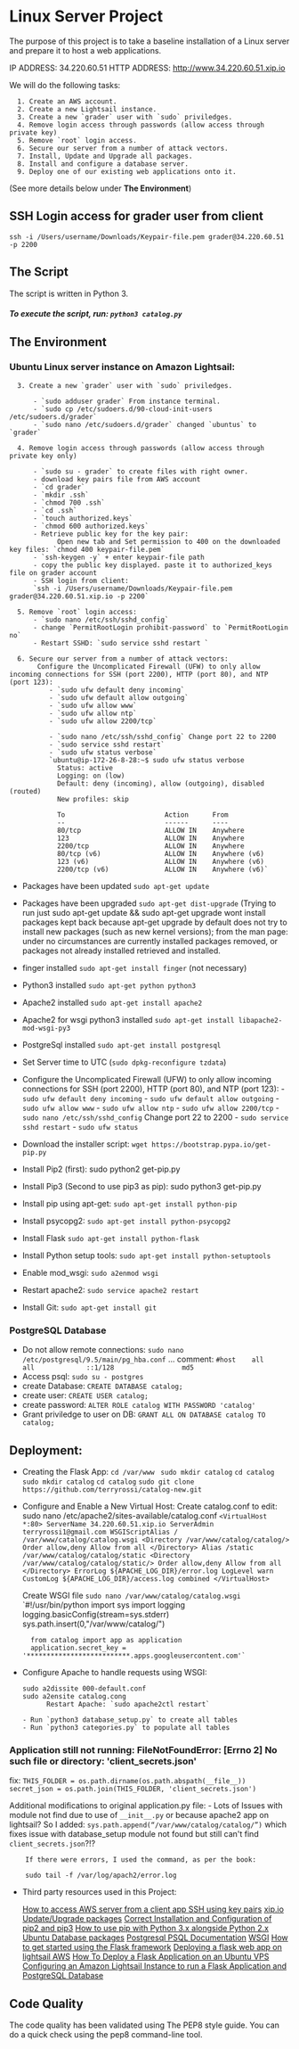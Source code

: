 # **Linux Server Project**

 The purpose of this project is to take a baseline installation of a Linux server and prepare it to host a web applications.

IP ADDRESS: 34.220.60.51 HTTP ADDRESS: http://www.34.220.60.51.xip.io

 We will do the following tasks:

      1. Create an AWS account.
      2. Create a new Lightsail instance.
      3. Create a new `grader` user with `sudo` priviledges.
      4. Remove login access through passwords (allow access through private key)
      5. Remove `root` login access.
      6. Secure our server from a number of attack vectors.
      7. Install, Update and Upgrade all packages.
      8. Install and configure a database server.
      9. Deploy one of our existing web applications onto it.

(See more details below under **The Environment**)

## **SSH Login access for grader user from client**

`ssh -i /Users/username/Downloads/Keypair-file.pem grader@34.220.60.51 -p 2200`

## **The Script**

The script is written in Python 3.

##### To execute the script, run: `python3 catalog.py`

## **The Environment**

### Ubuntu Linux server instance on Amazon Lightsail:

      3. Create a new `grader` user with `sudo` priviledges.

          - `sudo adduser grader` From instance terminal.
          - `sudo cp /etc/sudoers.d/90-cloud-init-users /etc/sudoers.d/grader`
          - `sudo nano /etc/sudoers.d/grader` changed `ubuntus` to `grader`

      4. Remove login access through passwords (allow access through private key only)

          - `sudo su - grader` to create files with right owner.
          - download key pairs file from AWS account
          - `cd grader`
          - `mkdir .ssh`
          - `chmod 700 .ssh`
          - `cd .ssh`
          - `touch authorized.keys`
          - `chmod 600 authorized.keys`
          - Retrieve public key for the key pair:
                Open new tab and Set permission to 400 on the downloaded key files: `chmod 400 keypair-file.pem`
          - `ssh-keygen -y` + enter keypair-file path
          - copy the public key displayed. paste it to authorized_keys file on grader account
          - SSH login from client:
          `ssh -i /Users/username/Downloads/Keypair-file.pem grader@34.220.60.51.xip.io -p 2200`

      5. Remove `root` login access:
          - `sudo nano /etc/ssh/sshd_config`
          - change `PermitRootLogin prohibit-password` to `PermitRootLogin no`
          - Restart SSHD: `sudo service sshd restart `

      6. Secure our server from a number of attack vectors:
           Configure the Uncomplicated Firewall (UFW) to only allow incoming connections for SSH (port 2200), HTTP (port 80), and NTP (port 123):
              - `sudo ufw default deny incoming`
              - `sudo ufw default allow outgoing`
              - `sudo ufw allow www`
              - `sudo ufw allow ntp`
              - `sudo ufw allow 2200/tcp`

              - `sudo nano /etc/ssh/sshd_config` Change port 22 to 2200
              - `sudo service sshd restart`
              - `sudo ufw status verbose`
              `ubuntu@ip-172-26-8-28:~$ sudo ufw status verbose
                Status: active
                Logging: on (low)
                Default: deny (incoming), allow (outgoing), disabled (routed)
                New profiles: skip

                To                         Action      From
                --                         ------      ----
                80/tcp                     ALLOW IN    Anywhere
                123                        ALLOW IN    Anywhere
                2200/tcp                   ALLOW IN    Anywhere
                80/tcp (v6)                ALLOW IN    Anywhere (v6)
                123 (v6)                   ALLOW IN    Anywhere (v6)
                2200/tcp (v6)              ALLOW IN    Anywhere (v6)`


  - Packages have been updated `sudo apt-get update`
  - Packages have been upgraded `sudo apt-get dist-upgrade` (Trying to run just sudo apt-get update && sudo apt-get upgrade wont install packages kept back because apt-get upgrade by default does not try to install new packages (such as new kernel versions); from the man page: under no circumstances are currently installed packages removed, or packages not already installed retrieved and installed.

  - finger installed `sudo apt-get install finger` (not necessary)
  - Python3 installed `sudo apt-get python python3`
  - Apache2 installed `sudo apt-get install apache2`
  - Apache2 for wsgi python3 installed `sudo apt-get install libapache2-mod-wsgi-py3`
  - PostgreSql installed `sudo apt-get install postgresql`
  - Set Server time to UTC (`sudo dpkg-reconfigure tzdata`)
  - Configure the Uncomplicated Firewall (UFW) to only allow incoming connections for SSH (port 2200), HTTP (port 80), and NTP (port 123):
            - `sudo ufw default deny incoming`
            - `sudo ufw default allow outgoing`
            - `sudo ufw allow www`
            - `sudo ufw allow ntp`
            - `sudo ufw allow 2200/tcp`
            - `sudo nano /etc/ssh/sshd_config` Change port 22 to 2200
            - `sudo service sshd restart`
            - `sudo ufw status`

  - Download the installer script: `wget https://bootstrap.pypa.io/get-pip.py`
  - Install Pip2 (first): sudo python2 get-pip.py
  - Install Pip3 (Second to use pip3 as pip): sudo python3 get-pip.py

  - Install pip using apt-get: `sudo apt-get install python-pip`
  - Install psycopg2: `sudo apt-get install python-psycopg2`
  - Install Flask `sudo apt-get install python-flask`
  - Install Python setup tools: `sudo apt-get install python-setuptools`
  - Enable mod_wsgi: `sudo a2enmod wsgi`
  - Restart apache2: `sudo service apache2 restart`
  - Install Git: `sudo apt-get install git`


### PostgreSQL Database

  - Do not allow remote connections: `sudo nano /etc/postgresql/9.5/main/pg_hba.conf`
      ... comment: `#host    all             all             ::1/128                 md5`
  - Access psql: `sudo su - postgres`
  - create Database: `CREATE DATABASE catalog;`
  - create user: `CREATE USER catalog;`
  - create password: `ALTER ROLE catalog WITH PASSWORD 'catalog'`
  - Grant priviledge to user on DB: `GRANT ALL ON DATABASE catalog TO catalog;`


## Deployment:

  - Creating the Flask App:
        `cd /var/www `
        `sudo mkdir catalog`
        `cd catalog`
        `sudo mkdir catalog`
        `cd catalog`
        `sudo git clone https://github.com/terryrossi/catalog-new.git`

  - Configure and Enable a New Virtual Host:
      Create catalog.conf to edit: sudo nano /etc/apache2/sites-available/catalog.conf
        `<VirtualHost *:80>
                ServerName 34.220.60.51.xip.io
                ServerAdmin terryrossi1@gmail.com
                WSGIScriptAlias / /var/www/catalog/catalog.wsgi
                <Directory /var/www/catalog/catalog/>
                        Order allow,deny
                        Allow from all
                </Directory>
                Alias /static /var/www/catalog/catalog/static
                <Directory /var/www/catalog/catalog/static/>
                        Order allow,deny
                        Allow from all
                </Directory>
                ErrorLog ${APACHE_LOG_DIR}/error.log
                LogLevel warn
                CustomLog ${APACHE_LOG_DIR}/access.log combined
          </VirtualHost>`

      Create WSGI file
        `sudo nano /var/www/catalog/catalog.wsgi`
        `#!/usr/bin/python
          import sys
          import logging
          logging.basicConfig(stream=sys.stderr)
          sys.path.insert(0,"/var/www/catalog/")

          from catalog import app as application
          application.secret_key = '**************************.apps.googleusercontent.com'`

  - Configure Apache to handle requests using WSGI:

        sudo a2dissite 000-default.conf
        sudo a2ensite catalog.cong
              Restart Apache: `sudo apache2ctl restart`

        - Run `python3 database_setup.py` to create all tables
        - Run `python3 categories.py` to populate all tables

### Application still not running: FileNotFoundError: [Errno 2] No such file or directory: 'client_secrets.json' ###
fix: `THIS_FOLDER = os.path.dirname(os.path.abspath(__file__))
secret_json = os.path.join(THIS_FOLDER, 'client_secrets.json')`

Additional modifications to original application.py file:
        - Lots of Issues with module not find due to use of `__init__.py` or because apache2 app on lightsail? So I added: `sys.path.append(“/var/www/catalog/catalog/”)` which fixes issue with database_setup module not found but still can't find `client_secrets.json`?!?

        If there were errors, I used the command, as per the book:

        sudo tail -f /var/log/apach2/error.log



  - Third party resources used in this Project:

      [How to access AWS server from a client app SSH using key pairs](https://aws.amazon.com/premiumsupport/knowledge-center/new-user-accounts-linux-instance/)
      [xip.io](http://xip.io/)
      [Update/Upgrade packages](https://serverfault.com/questions/265410/ubuntu-server-message-says-packages-can-be-updated-but-apt-get-does-not-update)
      [Correct Installation and Configuration of pip2 and pip3](https://www.gungorbudak.com/blog/2018/08/02/correct-installation-and-configuration-of-pip2-and-pip3/)
      [How to use pip with Python 3.x alongside Python 2.x](https://stackoverflow.com/questions/11268501/how-to-use-pip-with-python-3-x-alongside-python-2-x)
      [Ubuntu Database packages](https://packages.ubuntu.com/trusty/database/)
      [Postgresql PSQL Documentation](https://www.postgresql.org/docs/9.4/app-psql.html)
      [WSGI](https://wsgi.readthedocs.io/en/latest/)
      [How to get started using the Flask framework](https://www.youtube.com/watch?v=MwZwr5Tvyxo)
      [Deploying a flask web app on lightsail AWS](https://mudspringhiker.github.io/deploying-a-flask-web-app-on-lightsail-aws.html)
      [How To Deploy a Flask Application on an Ubuntu VPS](https://www.digitalocean.com/community/tutorials/how-to-deploy-a-flask-application-on-an-ubuntu-vps)
      [Configuring an Amazon Lightsail Instance to run a Flask Application and PostgreSQL Database](https://github.com/kotamichael/amazon-lightsail-server-configuration/blob/master/README.md#acknowledgments)


## Code Quality

The code quality has been validated using The PEP8 style guide. You can do a quick check using the pep8 command-line tool.
